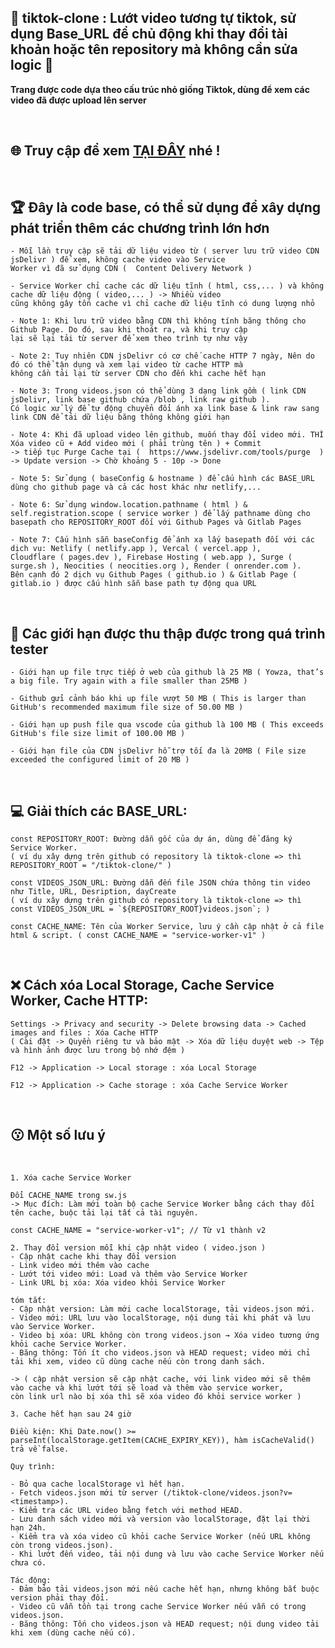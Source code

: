 ## 🚀 **tiktok-clone : Lướt video tương tự tiktok, sử dụng Base_URL để chủ động khi thay đổi tài khoản hoặc tên repository mà không cần sửa logic** 🚀

**Trang được code dựa theo cấu trúc nhỏ giống Tiktok, dùng để xem các video đã được upload lên server**

</br>

## 🌐 Truy cập để xem [TẠI ĐÂY](https://tongtrankien1605.github.io/tiktok-clone) nhé !

</br>

## 🏆 Đây là code base, có thể sử dụng để xây dựng phát triển thêm các chương trình lớn hơn

    - Mỗi lần truy cập sẽ tải dữ liệu video từ ( server lưu trữ video CDN jsDelivr ) để xem, không cache video vào Service
    Worker vì đã sử dụng CDN (  Content Delivery Network )

    - Service Worker chỉ cache các dữ liệu tĩnh ( html, css,... ) và không cache dữ liệu động ( video,... ) -> Nhiều video
    cũng không gây tốn cache vì chỉ cache dữ liệu tĩnh có dung lượng nhỏ

    - Note 1: Khi lưu trữ video bằng CDN thì không tính băng thông cho Github Page. Do đó, sau khi thoát ra, và khi truy cập
    lại sẽ lại tải từ server để xem theo trình tự như vậy

    - Note 2: Tuy nhiên CDN jsDelivr có cơ chế cache HTTP 7 ngày, Nên do đó có thể tận dụng và xem lại video từ cache HTTP mà
    không cần tải lại từ server CDN cho đến khi cache hết hạn

    - Note 3: Trong videos.json có thể dùng 3 dạng link gồm ( link CDN jsDelivr, link base github chứa /blob , link raw github ).
    Có logic xử lý để tự động chuyển đổi ánh xạ link base & link raw sang link CDN để tải dữ liệu băng thông không giới hạn

    - Note 4: Khi đã upload video lên github, muốn thay đổi video mới. THÌ Xóa video cũ + Add video mới ( phải trùng tên ) + Commit
    -> tiếp tục Purge Cache tại (  https://www.jsdelivr.com/tools/purge  ) -> Update version -> Chờ khoảng 5 - 10p -> Done

    - Note 5: Sử dụng ( baseConfig & hostname ) để cấu hình các BASE_URL dùng cho github page và cả các host khác như netlify,...

    - Note 6: Sử dụng window.location.pathname ( html ) & self.registration.scope ( service worker ) để lấy pathname dùng cho
    basepath cho REPOSITORY_ROOT đối với Github Pages và Gitlab Pages

    - Note 7: Cấu hình sẵn baseConfig để ánh xạ lấy basepath đối với các dịch vụ: Netlify ( netlify.app ), Vercal ( vercel.app ), 
    Cloudflare ( pages.dev ), Firebase Hosting ( web.app ), Surge ( surge.sh ), Neocities ( neocities.org ), Render ( onrender.com ).
    Bên cạnh đó 2 dịch vụ Github Pages ( github.io ) & Gitlab Page ( gitlab.io ) được cấu hình sẵn base path tự động qua URL

</br>

## 🫣 Các giới hạn được thu thập được trong quá trình tester

    - Giới hạn up file trực tiếp ở web của github là 25 MB ( Yowza, that’s a big file. Try again with a file smaller than 25MB )

    - Github gửi cảnh báo khi up file vượt 50 MB ( This is larger than GitHub's recommended maximum file size of 50.00 MB )

    - Giới hạn up push file qua vscode của github là 100 MB ( This exceeds GitHub's file size limit of 100.00 MB )

    - Giới hạn file của CDN jsDelivr hỗ trợ tối đa là 20MB ( File size exceeded the configured limit of 20 MB )

</br>

## 💻 Giải thích các BASE_URL:

    const REPOSITORY_ROOT: Đường dẫn gốc của dự án, dùng để đăng ký Service Worker.
    ( ví dụ xây dựng trên github có repository là tiktok-clone => thì REPOSITORY_ROOT = "/tiktok-clone/" )

    const VIDEOS_JSON_URL: Đường dẫn đến file JSON chứa thông tin video như Title, URL, Desription, dayCreate
    ( ví dụ xây dựng trên github có repository là tiktok-clone => thì const VIDEOS_JSON_URL = `${REPOSITORY_ROOT}videos.json`; )

    const CACHE_NAME: Tên của Worker Service, lưu ý cần cập nhật ở cả file html & script. ( const CACHE_NAME = "service-worker-v1" )

</br>

## ❌ Cách xóa Local Storage, Cache Service Worker, Cache HTTP:

    Settings -> Privacy and security -> Delete browsing data -> Cached images and files : Xóa Cache HTTP
    ( Cài đặt -> Quyền riêng tư và bảo mật -> Xóa dữ liệu duyệt web -> Tệp và hình ảnh được lưu trong bộ nhớ đệm )

    F12 -> Application -> Local storage : xóa Local Storage

    F12 -> Application -> Cache storage : xóa Cache Service Worker

</br>

## 😗 Một số lưu ý

</br>

    1. Xóa cache Service Worker

    Đổi CACHE_NAME trong sw.js
    -> Mục đích: Làm mới toàn bộ cache Service Worker bằng cách thay đổi tên cache, buộc tải lại tất cả tài nguyên.

    const CACHE_NAME = "service-worker-v1"; // Từ v1 thành v2

    2. Thay đổi version mỗi khi cập nhật video ( video.json )
    - Cập nhật cache khi thay đổi version
    - Link video mới thêm vào cache
    - Lướt tới video mới: Load và thêm vào Service Worker
    - Link URL bị xóa: Xóa video khỏi Service Worker

    tóm tắt:
    - Cập nhật version: Làm mới cache localStorage, tải videos.json mới.
    - Video mới: URL lưu vào localStorage, nội dung tải khi phát và lưu vào Service Worker.
    - Video bị xóa: URL không còn trong videos.json → Xóa video tương ứng khỏi cache Service Worker.
    - Băng thông: Tốn ít cho videos.json và HEAD request; video mới chỉ tải khi xem, video cũ dùng cache nếu còn trong danh sách.

    -> ( cập nhật version sẽ cập nhật cache, với link video mới sẽ thêm vào cache và khi lướt tới sẽ load và thêm vào service worker,
    còn link url nào bị xóa thì sẽ xóa video đó khỏi service worker )

    3. Cache hết hạn sau 24 giờ

    Điều kiện: Khi Date.now() >= parseInt(localStorage.getItem(CACHE_EXPIRY_KEY)), hàm isCacheValid() trả về false.

    Quy trình:

    - Bỏ qua cache localStorage vì hết hạn.
    - Fetch videos.json mới từ server (/tiktok-clone/videos.json?v=<timestamp>).
    - Kiểm tra các URL video bằng fetch với method HEAD.
    - Lưu danh sách video mới và version vào localStorage, đặt lại thời hạn 24h.
    - Kiểm tra và xóa video cũ khỏi cache Service Worker (nếu URL không còn trong videos.json).
    - Khi lướt đến video, tải nội dung và lưu vào cache Service Worker nếu chưa có.

    Tác động:
    - Đảm bảo tải videos.json mới nếu cache hết hạn, nhưng không bắt buộc version phải thay đổi.
    - Video cũ vẫn tồn tại trong cache Service Worker nếu vẫn có trong videos.json.
    - Băng thông: Tốn cho videos.json và HEAD request; nội dung video tải khi xem (dùng cache nếu có).

